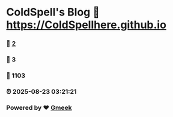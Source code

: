 # ColdSpell's Blog :link: https://ColdSpellhere.github.io 
### :page_facing_up: [2](https://ColdSpellhere.github.io/tag.html) 
### :speech_balloon: 3 
### :hibiscus: 1103 
### :alarm_clock: 2025-08-23 03:21:21 
### Powered by :heart: [Gmeek](https://github.com/Meekdai/Gmeek)
